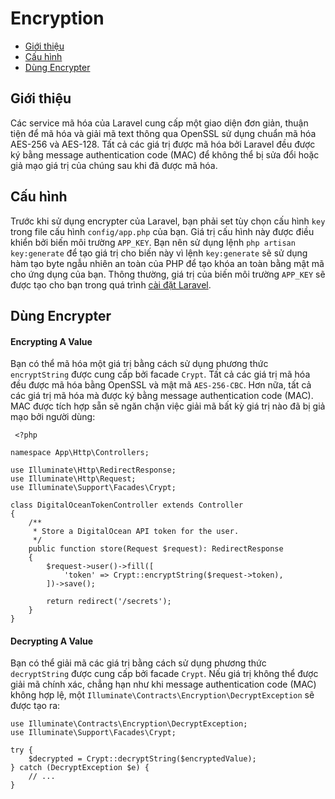 # Encryption

- [Giới thiệu](#introduction)
- [Cấu hình](#configuration)
- [Dùng Encrypter](#using-the-encrypter)

<a name="introduction"></a>
## Giới thiệu

Các service mã hóa của Laravel cung cấp một giao diện đơn giản, thuận tiện để mã hóa và giải mã text thông qua OpenSSL sử dụng chuẩn mã hóa AES-256 và AES-128. Tất cả các giá trị được mã hóa bởi Laravel đều được ký bằng message authentication code (MAC) để không thể bị sửa đổi hoặc giả mạo giá trị của chúng sau khi đã được mã hóa.

<a name="configuration"></a>
## Cấu hình

Trước khi sử dụng encrypter của Laravel, bạn phải set tùy chọn cấu hình `key` trong file cấu hình `config/app.php` của bạn. Giá trị cấu hình này được điều khiển bởi biến môi trường `APP_KEY`. Bạn nên sử dụng lệnh `php artisan key:generate` để tạo giá trị cho biến này vì lệnh `key:generate` sẽ sử dụng hàm tạo byte ngẫu nhiên an toàn của PHP để tạo khóa an toàn bằng mật mã cho ứng dụng của bạn. Thông thường, giá trị của biến môi trường `APP_KEY` sẽ được tạo cho bạn trong quá trình [cài đặt Laravel](/docs/{{version}}/installation).

<a name="using-the-encrypter"></a>
## Dùng Encrypter

<a name="encrypting-a-value"></a>
#### Encrypting A Value

Bạn có thể mã hóa một giá trị bằng cách sử dụng phương thức `encryptString` được cung cấp bởi facade `Crypt`. Tất cả các giá trị mã hóa đều được mã hóa bằng OpenSSL và mật mã `AES-256-CBC`. Hơn nữa, tất cả các giá trị mã hóa mà được ký bằng message authentication code (MAC). MAC được tích hợp sẵn sẽ ngăn chặn việc giải mã bất kỳ giá trị nào đã bị giả mạo bởi người dùng:

     <?php

    namespace App\Http\Controllers;

    use Illuminate\Http\RedirectResponse;
    use Illuminate\Http\Request;
    use Illuminate\Support\Facades\Crypt;

    class DigitalOceanTokenController extends Controller
    {
        /**
         * Store a DigitalOcean API token for the user.
         */
        public function store(Request $request): RedirectResponse
        {
            $request->user()->fill([
                'token' => Crypt::encryptString($request->token),
            ])->save();

            return redirect('/secrets');
        }
    }

<a name="decrypting-a-value"></a>
#### Decrypting A Value

Bạn có thể giải mã các giá trị bằng cách sử dụng phương thức `decryptString` được cung cấp bởi facade `Crypt`. Nếu giá trị không thể được giải mã chính xác, chẳng hạn như khi message authentication code (MAC) không hợp lệ, một `Illuminate\Contracts\Encryption\DecryptException` sẽ được tạo ra:

    use Illuminate\Contracts\Encryption\DecryptException;
    use Illuminate\Support\Facades\Crypt;

    try {
        $decrypted = Crypt::decryptString($encryptedValue);
    } catch (DecryptException $e) {
        // ...
    }

